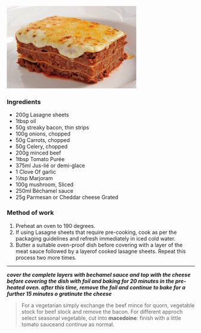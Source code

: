 ![Lasagne](assets/images/pastaRiceEggs/lasagne.png)

### **Ingredients**
- 200g Lasagne sheets 
- 1tbsp oil
- 50g streaky bacon, thin strips
- 100g onions, chopped
- 50g Carrots, chopped
- 50g Celery, chopped
- 200g minced beef
- 1tbsp Tomato Purée
- 375ml Jus-lié or demi-glace
- 1 Clove Of garlic
- ½tsp Marjoram
- 100g mushroom, Sliced
- 250ml Béchamel sauce
- 25g Parmesan or Cheddar cheese Grated

### **Method of work**
1. Preheat an oven to 190 degrees.
2. If using Lasagne sheets that require pre-cooking, cook as per the packaging guidelines and refresh immediately in iced cold water.
3. Butter a suitable oven-proof dish before covering with a layer of the meat sauce followed by a layerof cooked lasagne sheets. Repeat this process two more times.

---
***cover the complete layers with bechamel sauce and top with the cheese before covering the dish with foil and baking for 20 minutes in the pre-heated oven. after this time, remove the foil and continue to bake for a further 15 minutes o **gratinute** the cheese***

>For a vegetarian simply exchange the beef mince for quorn, vegetable stock for beef stock and remove the bacon.
For different approch select seasonal vegetable, cut into **macedoine**: finish with a little tomato sauceand continue as normal. 
